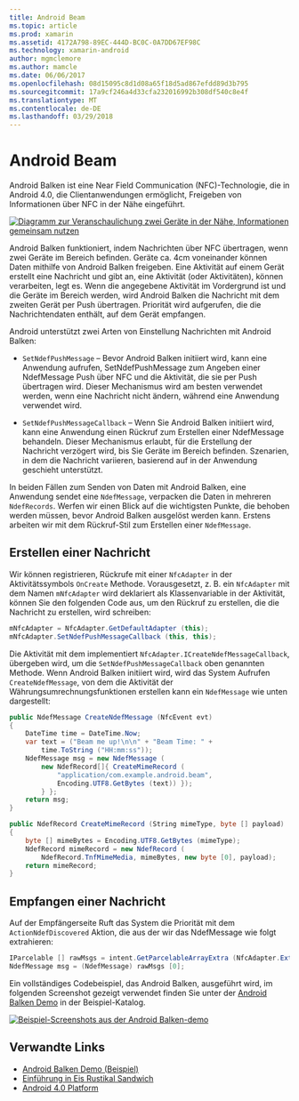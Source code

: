 ```yaml
---
title: Android Beam
ms.topic: article
ms.prod: xamarin
ms.assetid: 4172A798-89EC-444D-BC0C-0A7DD67EF98C
ms.technology: xamarin-android
author: mgmclemore
ms.author: mamcle
ms.date: 06/06/2017
ms.openlocfilehash: 08d15095c8d1d08a65f18d5ad867efdd89d3b795
ms.sourcegitcommit: 17a9cf246a4d33cfa232016992b308df540c8e4f
ms.translationtype: MT
ms.contentlocale: de-DE
ms.lasthandoff: 03/29/2018
---
```

# <a name="android-beam"></a>Android Beam

Android Balken ist eine Near Field Communication (NFC)-Technologie, die in Android 4.0, die Clientanwendungen ermöglicht, Freigeben von Informationen über NFC in der Nähe eingeführt.

[![Diagramm zur Veranschaulichung zwei Geräte in der Nähe, Informationen gemeinsam nutzen](android-beam-images/androidbeam.png)](android-beam-images/androidbeam.png#lightbox)

Android Balken funktioniert, indem Nachrichten über NFC übertragen, wenn zwei Geräte im Bereich befinden. Geräte ca. 4cm voneinander können Daten mithilfe von Android Balken freigeben. Eine Aktivität auf einem Gerät erstellt eine Nachricht und gibt an, eine Aktivität (oder Aktivitäten), können verarbeiten, legt es. Wenn die angegebene Aktivität im Vordergrund ist und die Geräte im Bereich werden, wird Android Balken die Nachricht mit dem zweiten Gerät per Push übertragen. Priorität wird aufgerufen, die die Nachrichtendaten enthält, auf dem Gerät empfangen.

Android unterstützt zwei Arten von Einstellung Nachrichten mit Android Balken:

-   `SetNdefPushMessage` – Bevor Android Balken initiiert wird, kann eine Anwendung aufrufen, SetNdefPushMessage zum Angeben einer NdefMessage Push über NFC und die Aktivität, die sie per Push übertragen wird. Dieser Mechanismus wird am besten verwendet werden, wenn eine Nachricht nicht ändern, während eine Anwendung verwendet wird.

-   `SetNdefPushMessageCallback` – Wenn Sie Android Balken initiiert wird, kann eine Anwendung einen Rückruf zum Erstellen einer NdefMessage behandeln. Dieser Mechanismus erlaubt, für die Erstellung der Nachricht verzögert wird, bis Sie Geräte im Bereich befinden. Szenarien, in dem die Nachricht variieren, basierend auf in der Anwendung geschieht unterstützt.


In beiden Fällen zum Senden von Daten mit Android Balken, eine Anwendung sendet eine `NdefMessage`, verpacken die Daten in mehreren `NdefRecords`. Werfen wir einen Blick auf die wichtigsten Punkte, die behoben werden müssen, bevor Android Balken ausgelöst werden kann. Erstens arbeiten wir mit dem Rückruf-Stil zum Erstellen einer `NdefMessage`.


## <a name="creating-a-message"></a>Erstellen einer Nachricht

Wir können registrieren, Rückrufe mit einer `NfcAdapter` in der Aktivitätssymbols `OnCreate` Methode. Vorausgesetzt, z. B. ein `NfcAdapter` mit dem Namen `mNfcAdapter` wird deklariert als Klassenvariable in der Aktivität, können Sie den folgenden Code aus, um den Rückruf zu erstellen, die die Nachricht zu erstellen, wird schreiben:

```csharp
mNfcAdapter = NfcAdapter.GetDefaultAdapter (this);
mNfcAdapter.SetNdefPushMessageCallback (this, this);
```

Die Aktivität mit dem implementiert `NfcAdapter.ICreateNdefMessageCallback`, übergeben wird, um die `SetNdefPushMessageCallback` oben genannten Methode. Wenn Android Balken initiiert wird, wird das System Aufrufen `CreateNdefMessage`, von dem die Aktivität der Währungsumrechnungsfunktionen erstellen kann ein `NdefMessage` wie unten dargestellt:

```csharp
public NdefMessage CreateNdefMessage (NfcEvent evt)
{
    DateTime time = DateTime.Now;
    var text = ("Beam me up!\n\n" + "Beam Time: " +
        time.ToString ("HH:mm:ss"));
    NdefMessage msg = new NdefMessage (
        new NdefRecord[]{ CreateMimeRecord (
            "application/com.example.android.beam",
            Encoding.UTF8.GetBytes (text)) });
        } };
    return msg;
}

public NdefRecord CreateMimeRecord (String mimeType, byte [] payload)
{
    byte [] mimeBytes = Encoding.UTF8.GetBytes (mimeType);
    NdefRecord mimeRecord = new NdefRecord (
        NdefRecord.TnfMimeMedia, mimeBytes, new byte [0], payload);
    return mimeRecord;
}
```


## <a name="receiving-a-message"></a>Empfangen einer Nachricht

Auf der Empfängerseite Ruft das System die Priorität mit dem `ActionNdefDiscovered` Aktion, die aus der wir das NdefMessage wie folgt extrahieren:

```csharp
IParcelable [] rawMsgs = intent.GetParcelableArrayExtra (NfcAdapter.ExtraNdefMessages);
NdefMessage msg = (NdefMessage) rawMsgs [0];
```

Ein vollständiges Codebeispiel, das Android Balken, ausgeführt wird, im folgenden Screenshot gezeigt verwendet finden Sie unter der [Android Balken Demo](https://developer.xamarin.com/samples/monodroid/AndroidBeamDemo/) in der Beispiel-Katalog.

[![Beispiel-Screenshots aus der Android Balken-demo](android-beam-images/24.png)](android-beam-images/24.png#lightbox)



## <a name="related-links"></a>Verwandte Links

- [Android Balken Demo (Beispiel)](https://developer.xamarin.com/samples/monodroid/AndroidBeamDemo/)
- [Einführung in Eis Rustikal Sandwich](http://www.android.com/about/ice-cream-sandwich/)
- [Android 4.0 Platform](http://developer.android.com/sdk/android-4.0.html)
